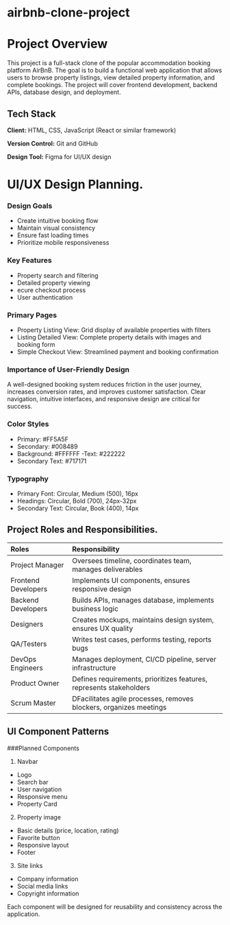 # airbnb-clone-project

# Project Overview

This project is a full-stack clone of the popular accommodation booking platform AirBnB. The goal is to build a functional web application that allows users to browse property listings, view detailed property information, and complete bookings. The project will cover frontend development, backend APIs, database design, and deployment.


## Tech Stack

**Client:** HTML, CSS, JavaScript (React or similar framework)

**Version Control:** Git and GitHub

**Design Tool:** Figma for UI/UX design

# UI/UX Design Planning.


### Design Goals

- Create intuitive booking flow
- Maintain visual consistency
- Ensure fast loading times
- Prioritize mobile responsiveness

### Key Features

- Property search and filtering
- Detailed property viewing
- ecure checkout process
- User authentication

### Primary Pages

- Property Listing View: Grid display of available properties with filters
- Listing Detailed View:	Complete property details with images and booking form
- Simple Checkout View:	Streamlined payment and booking confirmation

### Importance of User-Friendly Design
A well-designed booking system reduces friction in the user journey, increases conversion rates, and improves customer satisfaction. Clear navigation, intuitive interfaces, and responsive design are critical for success.

### Color Styles
- Primary: #FF5A5F
- Secondary: #008489
- Background: #FFFFFF
-Text: #222222
- Secondary Text: #717171
  
### Typography
- Primary Font: Circular, Medium (500), 16px
- Headings: Circular, Bold (700), 24px-32px
- Secondary Text: Circular, Book (400), 14px

## Project Roles and Responsibilities.

| Roles | Responsibility |
| :-------- | :------- | 
| Project Manager | 	Oversees timeline, coordinates team, manages deliverables |
| Frontend Developers | 	Implements UI components, ensures responsive design |
| Backend Developers | 	Builds APIs, manages database, implements business logic |
| Designers | 	Creates mockups, maintains design system, ensures UX quality |
| QA/Testers | 	Writes test cases, performs testing, reports bugs |
| DevOps Engineers | 	Manages deployment, CI/CD pipeline, server infrastructure |
| Product Owner | 	Defines requirements, prioritizes features, represents stakeholders |
| Scrum Master | 	DFacilitates agile processes, removes blockers, organizes meetings|

## UI Component Patterns
###Planned Components

1. Navbar
  - Logo
  - Search bar
  - User navigation
  - Responsive menu
  - Property Card

2. Property image
  - Basic details (price, location, rating)
  - Favorite button
  - Responsive layout
  - Footer

3. Site links
  - Company information
  - Social media links
  - Copyright information
  
Each component will be designed for reusability and consistency across the application.








